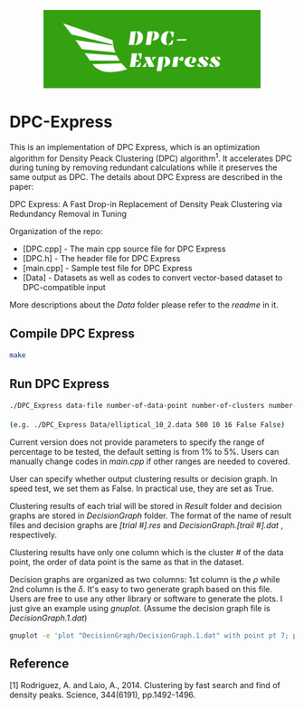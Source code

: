 <p align="center">
  <img src="DPC-Express_logo.png" alt="drawing" width="384" />
</p>

# DPC-Express
This is an implementation of DPC Express, which is an optimization algorithm for Density Peack Clustering (DPC) algorithm<sup>1</sup>. It accelerates DPC during tuning by removing redundant calculations while it preserves the same output as DPC. The details about DPC Express are described in the paper:

DPC Express: A Fast Drop-in Replacement of Density Peak Clustering via Redundancy Removal in Tuning

Organization of the repo:

* [DPC.cpp] - The main cpp source file for DPC Express
* [DPC.h] - The header file for DPC Express
* [main.cpp] - Sample test file for DPC Express
* [Data] - Datasets as well as codes to convert vector-based dataset to DPC-compatible input

More descriptions about the _Data_ folder please refer to the _readme_ in it.

## Compile DPC Express
```Bash
make
```

## Run DPC Express
```Bash
./DPC_Express data-file number-of-data-point number-of-clusters number-of-dc output-clustering-results: True or False output-decision-graphs: True or False

(e.g. ./DPC_Express Data/elliptical_10_2.data 500 10 16 False False)
```
Current version does not provide parameters to specify the range of percentage to be tested, the default setting is from 1% to 5%. Users can manually change codes in _main.cpp_ if other ranges are needed to covered. 

User can specify whether output clustering results or decision graph. In speed test, we set them as False. In practical use, they are set as True.

Clustering results of each trial will be stored in _Result_ folder and decision graphs are stored in _DecisionGraph_ folder. The format of the name of result files and decision graphs are _[trial #].res_ and _DecisionGraph.[trail #].dat_ , respectively.

Clustering results have only one column which is the cluster # of the data point, the order of data point is the same as that in the dataset.

Decision graphs are organized as two columns: 1st column is the $\rho$ while 2nd column is the $\delta$. It's easy to two generate graph based on this file. Users are free to use any other library or software to generate the plots. I just give an example using _gnuplot_. (Assume the decision graph file is _DecisionGraph.1.dat_)

```Bash
gnuplot -e 'plot "DecisionGraph/DecisionGraph.1.dat" with point pt 7; pause -1'
```

## Reference
[1] Rodriguez, A. and Laio, A., 2014. Clustering by fast search and find of density peaks. Science, 344(6191), pp.1492-1496.




